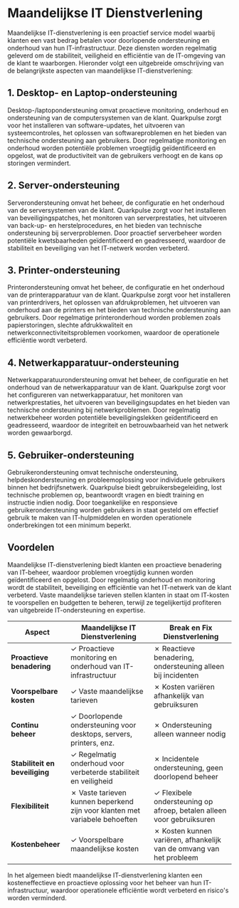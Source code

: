 # Maandelijkse IT Dienstverlening

Maandelijkse IT-dienstverlening is een proactief service model waarbij klanten een vast bedrag betalen voor doorlopende ondersteuning en onderhoud van hun IT-infrastructuur. Deze diensten worden regelmatig geleverd om de stabiliteit, veiligheid en efficiëntie van de IT-omgeving van de klant te waarborgen. Hieronder volgt een uitgebreide omschrijving van de belangrijkste aspecten van maandelijkse IT-dienstverlening:

## 1. Desktop- en Laptop-ondersteuning
Desktop-/laptopondersteuning omvat proactieve monitoring, onderhoud en ondersteuning van de computersystemen van de klant. Quarkpulse zorgt voor het installeren van software-updates, het uitvoeren van systeemcontroles, het oplossen van softwareproblemen en het bieden van technische ondersteuning aan gebruikers. Door regelmatige monitoring en onderhoud worden potentiële problemen vroegtijdig geïdentificeerd en opgelost, wat de productiviteit van de gebruikers verhoogt en de kans op storingen vermindert.

## 2. Server-ondersteuning
Serverondersteuning omvat het beheer, de configuratie en het onderhoud van de serversystemen van de klant. Quarkpulse zorgt voor het installeren van beveiligingspatches, het monitoren van serverprestaties, het uitvoeren van back-up- en herstelprocedures, en het bieden van technische ondersteuning bij serverproblemen. Door proactief serverbeheer worden potentiële kwetsbaarheden geïdentificeerd en geadresseerd, waardoor de stabiliteit en beveiliging van het IT-netwerk worden verbeterd.

## 3. Printer-ondersteuning
Printerondersteuning omvat het beheer, de configuratie en het onderhoud van de printerapparatuur van de klant. Quarkpulse zorgt voor het installeren van printerdrivers, het oplossen van afdrukproblemen, het uitvoeren van onderhoud aan de printers en het bieden van technische ondersteuning aan gebruikers. Door regelmatige printeronderhoud worden problemen zoals papierstoringen, slechte afdrukkwaliteit en netwerkconnectiviteitsproblemen voorkomen, waardoor de operationele efficiëntie wordt verbeterd.

## 4. Netwerkapparatuur-ondersteuning
Netwerkapparatuurondersteuning omvat het beheer, de configuratie en het onderhoud van de netwerkapparatuur van de klant. Quarkpulse zorgt voor het configureren van netwerkapparatuur, het monitoren van netwerkprestaties, het uitvoeren van beveiligingsupdates en het bieden van technische ondersteuning bij netwerkproblemen. Door regelmatig netwerkbeheer worden potentiële beveiligingslekken geïdentificeerd en geadresseerd, waardoor de integriteit en betrouwbaarheid van het netwerk worden gewaarborgd.

## 5. Gebruiker-ondersteuning
Gebruikerondersteuning omvat technische ondersteuning, helpdeskondersteuning en probleemoplossing voor individuele gebruikers binnen het bedrijfsnetwerk. Quarkpulse biedt gebruikersbegeleiding, lost technische problemen op, beantwoordt vragen en biedt training en instructie indien nodig. Door toegankelijke en responsieve gebruikerondersteuning worden gebruikers in staat gesteld om effectief gebruik te maken van IT-hulpmiddelen en worden operationele onderbrekingen tot een minimum beperkt.

## Voordelen
Maandelijkse IT-dienstverlening biedt klanten een proactieve benadering van IT-beheer, waardoor problemen vroegtijdig kunnen worden geïdentificeerd en opgelost. Door regelmatig onderhoud en monitoring wordt de stabiliteit, beveiliging en efficiëntie van het IT-netwerk van de klant verbeterd. Vaste maandelijkse tarieven stellen klanten in staat om IT-kosten te voorspellen en budgetten te beheren, terwijl ze tegelijkertijd profiteren van uitgebreide IT-ondersteuning en expertise.

| Aspect                     | **Maandelijkse IT Dienstverlening**   | **Break en Fix Dienstverlening** |
|----------------------------|---------------------------------------|----------------------------------|
| **Proactieve benadering** | ✓ Proactieve monitoring en onderhoud van IT-infrastructuur | ✗ Reactieve benadering, ondersteuning alleen bij incidenten |
| **Voorspelbare kosten**    | ✓ Vaste maandelijkse tarieven        | ✗ Kosten variëren afhankelijk van gebruiksuren |
| **Continu beheer**         | ✓ Doorlopende ondersteuning voor desktops, servers, printers, enz. | ✗ Ondersteuning alleen wanneer nodig |
| **Stabiliteit en beveiliging** | ✓ Regelmatig onderhoud voor verbeterde stabiliteit en veiligheid | ✗ Incidentele ondersteuning, geen doorlopend beheer |
| **Flexibiliteit**          | ✗ Vaste tarieven kunnen beperkend zijn voor klanten met variabele behoeften | ✓ Flexibele ondersteuning op afroep, betalen alleen voor gebruiksuren |
| **Kostenbeheer**           | ✓ Voorspelbare maandelijkse kosten | ✗ Kosten kunnen variëren, afhankelijk van de omvang van het probleem |

In het algemeen biedt maandelijkse IT-dienstverlening klanten een kosteneffectieve en proactieve oplossing voor het beheer van hun IT-infrastructuur, waardoor operationele efficiëntie wordt verbeterd en risico's worden verminderd.
